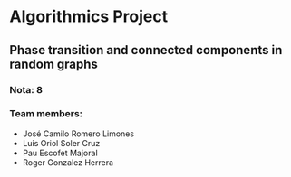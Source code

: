 # Algorithmics Project
## Phase transition and connected components in random graphs
### Nota: 8
### Team members:
- José Camilo Romero Limones
- Luis Oriol Soler Cruz
- Pau Escofet Majoral
- Roger Gonzalez Herrera
